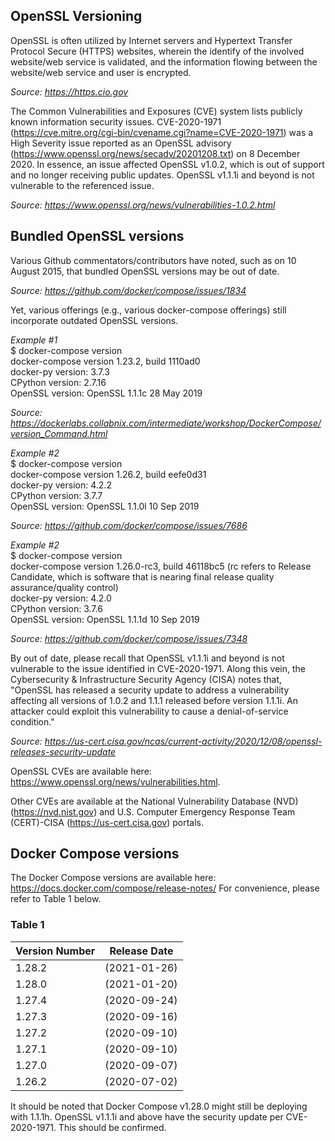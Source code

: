 ## OpenSSL Versioning ##

OpenSSL is often utilized by Internet servers and Hypertext Transfer Protocol Secure (HTTPS) websites, wherein the identify of the involved website/web service is validated, and the information flowing between the website/web service and user is encrypted. 

*Source: https://https.cio.gov*

The Common Vulnerabilities and Exposures (CVE) system lists publicly known information security issues. CVE-2020-1971 (https://cve.mitre.org/cgi-bin/cvename.cgi?name=CVE-2020-1971) was a High Severity issue reported as an OpenSSL advisory (https://www.openssl.org/news/secadv/20201208.txt) on 8 December 2020. In essence, an issue affected OpenSSL v1.0.2, which is out of support and no longer receiving public updates. OpenSSL v1.1.1i and beyond is not vulnerable to the referenced issue. 

*Source: https://www.openssl.org/news/vulnerabilities-1.0.2.html*


## Bundled OpenSSL versions ## 

Various Github commentators/contributors have noted, such as on 10 August 2015, that bundled OpenSSL versions may be out of date.

*Source: https://github.com/docker/compose/issues/1834*

Yet, various offerings (e.g., various docker-compose offerings) still incorporate outdated OpenSSL versions.

*Example #1*<br/>
$ docker-compose version<br/>
docker-compose version 1.23.2, build 1110ad0<br/>
docker-py version: 3.7.3<br/>
CPython version: 2.7.16<br/>
OpenSSL version: OpenSSL 1.1.1c  28 May 2019<br/>

*Source: https://dockerlabs.collabnix.com/intermediate/workshop/DockerCompose/version_Command.html*

*Example #2*<br/>
$ docker-compose version<br/>
docker-compose version 1.26.2, build eefe0d31<br/>
docker-py version: 4.2.2<br/>
CPython version: 3.7.7<br/>
OpenSSL version: OpenSSL 1.1.0l  10 Sep 2019<br/>

*Source: https://github.com/docker/compose/issues/7686*

*Example #2*<br/>
$ docker-compose version<br/>
docker-compose version 1.26.0-rc3, build 46118bc5 (rc refers to Release Candidate, which is software that is nearing final release quality assurance/quality control)<br/>
docker-py version: 4.2.0<br/>
CPython version: 3.7.6<br/>
OpenSSL version: OpenSSL 1.1.1d  10 Sep 2019<br/>

*Source: https://github.com/docker/compose/issues/7348*

By out of date, please recall that OpenSSL v1.1.1i and beyond is not vulnerable to the issue identified in CVE-2020-1971. Along this vein, the Cybersecurity & Infrastructure Security Agency (CISA) notes that, "OpenSSL has released a security update to address a vulnerability affecting all versions of 1.0.2 and 1.1.1 released before version 1.1.1i. An attacker could exploit this vulnerability to cause a denial-of-service condition."

*Source: https://us-cert.cisa.gov/ncas/current-activity/2020/12/08/openssl-releases-security-update*

OpenSSL CVEs are available here: https://www.openssl.org/news/vulnerabilities.html.

Other CVEs are available at the National Vulnerability Database (NVD) (https://nvd.nist.gov) and U.S. Computer Emergency Response Team (CERT)-CISA (https://us-cert.cisa.gov) portals.

## Docker Compose versions ## 

The Docker Compose versions are available here: https://docs.docker.com/compose/release-notes/
For convenience, please refer to Table 1 below.

### Table 1 ###

|Version Number|Release Date |
|--------------|-------------|
|1.28.2        | (2021-01-26)|
|1.28.0        | (2021-01-20)|
|1.27.4        | (2020-09-24)|
|1.27.3        | (2020-09-16)|
|1.27.2        | (2020-09-10)|
|1.27.1        | (2020-09-10)|
|1.27.0        | (2020-09-07)|
|1.26.2        | (2020-07-02)|

It should be noted that Docker Compose v1.28.0 might still be deploying with 1.1.1h. OpenSSL v1.1.1i and above have the security update per CVE-2020-1971. This should be confirmed.



